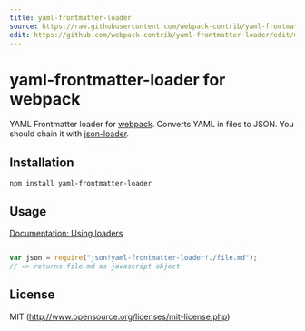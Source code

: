 ```yaml
---
title: yaml-frontmatter-loader
source: https://raw.githubusercontent.com/webpack-contrib/yaml-frontmatter-loader/master/README.md
edit: https://github.com/webpack-contrib/yaml-frontmatter-loader/edit/master/README.md
---
```

# yaml-frontmatter-loader for webpack

YAML Frontmatter loader for [webpack](http://webpack.github.io/). Converts YAML in files to JSON. You should chain it with [json-loader](https://github.com/webpack/json-loader).

## Installation

`npm install yaml-frontmatter-loader`

## Usage

[Documentation: Using loaders](http://webpack.github.io/docs/using-loaders.html)

``` javascript

var json = require("json!yaml-frontmatter-loader!./file.md");
// => returns file.md as javascript object
```

## License

MIT (http://www.opensource.org/licenses/mit-license.php)
